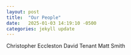 ```yaml
---
layout: post
title:  "Our People"
date:   2025-01-03 14:19:10 -0500
categories: jekyll update
---
```

Christopher Eccleston
David Tenant
Matt Smith
